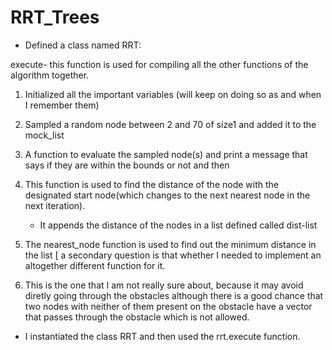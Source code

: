 # RRT_Trees

- Defined a class named RRT:

execute- this function is used for compiling all the other functions of the algorithm together. 


1. Initialized all the important variables (will keep on doing so as and when I remember them)

2. Sampled a random node between 2 and 70 of size1 and added it to the mock_list 

3. A function to evaluate the sampled node(s) and print a message that says if they are within the bounds or not and then 

4. This function is used to find the distance of the node with the designated start node(which changes to the next nearest node in the next iteration). 
   - It appends the distance of the nodes in a list defined called dist-list 

5. The nearest_node function is used to find out the minimum distance in the list 
  [ a secondary question is that whether I needed to implement an altogether different function for it. 

6. This is the one that I am not really sure about, because it may avoid diretly going through the obstacles although there is a good chance that two nodes with neither of them present on the obstacle have a vector that passes through the obstacle which is not allowed.

- I instantiated the class RRT and then used the rrt.execute function.







